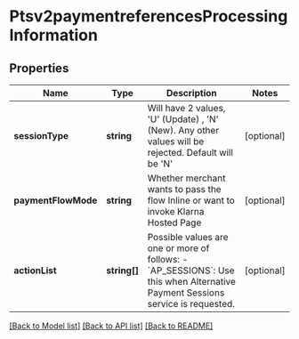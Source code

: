 # Ptsv2paymentreferencesProcessingInformation

## Properties
Name | Type | Description | Notes
------------ | ------------- | ------------- | -------------
**sessionType** | **string** | Will have 2 values, &#39;U&#39; (Update) , &#39;N&#39; (New). Any other values will be rejected. Default will be &#39;N&#39; | [optional] 
**paymentFlowMode** | **string** | Whether merchant wants to pass the flow Inline or want to invoke Klarna Hosted Page | [optional] 
**actionList** | **string[]** | Possible values are one or more of follows:   - &#x60;AP_SESSIONS&#x60;: Use this when Alternative Payment Sessions service is requested. | [optional] 

[[Back to Model list]](../README.md#documentation-for-models) [[Back to API list]](../README.md#documentation-for-api-endpoints) [[Back to README]](../README.md)


